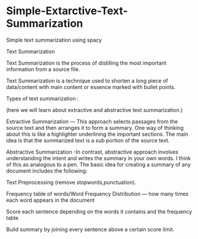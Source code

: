 # Simple-Extarctive-Text-Summarization
Simple text summarization using spacy

Text Summarization


Text Summarization is the process of distilling the most important information from a source file.

Text Summarization is a technique used to shorten a long piece of data/content with main content or essence marked with bullet points.


Types of text summarization :


(here we will learn about extractive and abstractive text summarization.)

Extractive Summarization — This approach selects passages from the source text and then arranges it to form a summary. One way of thinking about this is like a highlighter underlining the important sections. The main idea is that the summarized text is a sub portion of the source text.

Abstractive Summarization -In contrast, abstractive approach involves understanding the intent and writes the summary in your own words. I think of this as analogous to a pen.
The basic idea for creating a summary of any document includes the following:

Text Preprocessing (remove stopwords,punctuation).

Frequency table of words/Word Frequency Distribution — how many times each word appears in the document

Score each sentence depending on the words it contains and the frequency table

Build summary by joining every sentence above a certain score limit.
